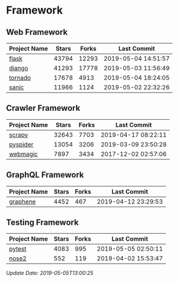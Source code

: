 # Framework

## Web Framework

| Project Name | Stars | Forks | Last Commit |
| ------------ | ----- | ----- | ----------- |
| [flask](https://github.com/pallets/flask) | 43794 | 12293 | 2019-05-04 14:51:57 |
| [django](https://github.com/django/django) | 41293 | 17778 | 2019-05-03 11:56:49 |
| [tornado](https://github.com/tornadoweb/tornado) | 17678 | 4913 | 2019-05-04 18:24:05 |
| [sanic](https://github.com/huge-success/sanic) | 11966 | 1124 | 2019-05-02 22:32:26 |

## Crawler Framework

| Project Name | Stars | Forks | Last Commit |
| ------------ | ----- | ----- | ----------- |
| [scrapy](https://github.com/scrapy/scrapy) | 32643 | 7703 | 2019-04-17 08:22:11 |
| [pyspider](https://github.com/binux/pyspider) | 13054 | 3206 | 2019-03-09 23:50:28 |
| [webmagic](https://github.com/code4craft/webmagic) | 7897 | 3434 | 2017-12-02 02:57:06 |

## GraphQL Framework

| Project Name | Stars | Forks | Last Commit |
| ------------ | ----- | ----- | ----------- |
| [graphene](https://github.com/graphql-python/graphene) | 4452 | 467 | 2019-04-12 23:29:53 |

## Testing Framework

| Project Name | Stars | Forks | Last Commit |
| ------------ | ----- | ----- | ----------- |
| [pytest](https://github.com/pytest-dev/pytest) | 4083 | 995 | 2019-05-05 02:50:11 |
| [nose2](https://github.com/nose-devs/nose2) | 552 | 119 | 2019-04-02 15:53:47 |

*Update Date: 2019-05-05T13:00:25*